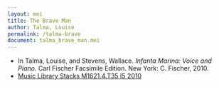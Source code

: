 ```yaml
---
layout: mei
title: The Brave Man
author: Talma, Louise
permalink: /talma-brave
document: talma_brave_man.mei   
---
```


- In Talma, Louise, and Stevens, Wallace. *Infanta Marina: Voice and Piano.* Carl Fischer Facsimile Edition. New York: C. Fischer, 2010.
- <a href="https://tufts-primo.hosted.exlibrisgroup.com/permalink/f/bnf7qa/01TUN_ALMA21100441780003851">Music Library Stacks M1621.4.T35 I5 2010</a>
